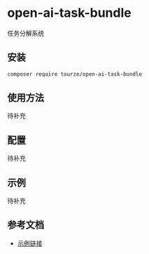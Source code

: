 # open-ai-task-bundle

任务分解系统

## 安装

```bash
composer require tourze/open-ai-task-bundle
```

## 使用方法

待补充

## 配置

待补充

## 示例

待补充

## 参考文档

- [示例链接](https://example.com)
